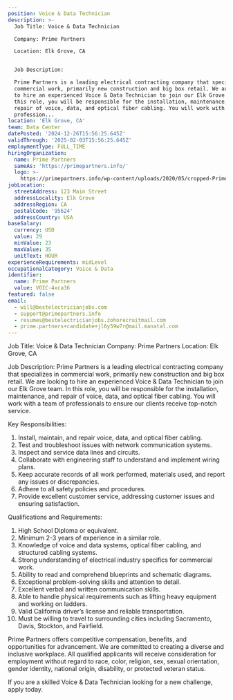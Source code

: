 ```yaml
---
position: Voice & Data Technician
description: >-
  Job Title: Voice & Data Technician

  Company: Prime Partners

  Location: Elk Grove, CA


  Job Description:

  Prime Partners is a leading electrical contracting company that specializes in
  commercial work, primarily new construction and big box retail. We are looking
  to hire an experienced Voice & Data Technician to join our Elk Grove team. In
  this role, you will be responsible for the installation, maintenance, and
  repair of voice, data, and optical fiber cabling. You will work with a team of
  profession...
location: 'Elk Grove, CA'
team: Data Center
datePosted: '2024-12-26T15:56:25.645Z'
validThrough: '2025-02-03T15:56:25.645Z'
employmentType: FULL_TIME
hiringOrganization:
  name: Prime Partners
  sameAs: 'https://primepartners.info/'
  logo: >-
    https://primepartners.info/wp-content/uploads/2020/05/cropped-Prime-Partners-Logo-NO-BG-1-1.png
jobLocation:
  streetAddress: 123 Main Street
  addressLocality: Elk Grove
  addressRegion: CA
  postalCode: '95624'
  addressCountry: USA
baseSalary:
  currency: USD
  value: 29
  minValue: 23
  maxValue: 35
  unitText: HOUR
experienceRequirements: midLevel
occupationalCategory: Voice & Data
identifier:
  name: Prime Partners
  value: VOIC-4xca36
featured: false
email:
  - will@bestelectricianjobs.com
  - support@primepartners.info
  - resumes@bestelectricianjobs.zohorecruitmail.com
  - prime.partners+candidate+jl6y59w7r@mail.manatal.com
---
```




Job Title: Voice & Data Technician
Company: Prime Partners
Location: Elk Grove, CA

Job Description:
Prime Partners is a leading electrical contracting company that specializes in commercial work, primarily new construction and big box retail. We are looking to hire an experienced Voice & Data Technician to join our Elk Grove team. In this role, you will be responsible for the installation, maintenance, and repair of voice, data, and optical fiber cabling. You will work with a team of professionals to ensure our clients receive top-notch service.

Key Responsibilities:
1. Install, maintain, and repair voice, data, and optical fiber cabling.
2. Test and troubleshoot issues with network communication systems.
3. Inspect and service data lines and circuits.
4. Collaborate with engineering staff to understand and implement wiring plans.
5. Keep accurate records of all work performed, materials used, and report any issues or discrepancies.
6. Adhere to all safety policies and procedures.
7. Provide excellent customer service, addressing customer issues and ensuring satisfaction.

Qualifications and Requirements:
1. High School Diploma or equivalent. 
2. Minimum 2-3 years of experience in a similar role.
3. Knowledge of voice and data systems, optical fiber cabling, and structured cabling systems.
4. Strong understanding of electrical industry specifics for commercial work.
5. Ability to read and comprehend blueprints and schematic diagrams.
6. Exceptional problem-solving skills and attention to detail.
7. Excellent verbal and written communication skills.
8. Able to handle physical requirements such as lifting heavy equipment and working on ladders.
9. Valid California driver’s license and reliable transportation.
10. Must be willing to travel to surrounding cities including Sacramento, Davis, Stockton, and Fairfield.

Prime Partners offers competitive compensation, benefits, and opportunities for advancement. We are committed to creating a diverse and inclusive workplace. All qualified applicants will receive consideration for employment without regard to race, color, religion, sex, sexual orientation, gender identity, national origin, disability, or protected veteran status.

If you are a skilled Voice & Data Technician looking for a new challenge, apply today.
